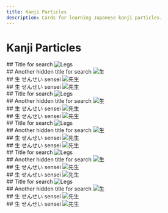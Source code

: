 ```yaml
---
title: Kanji Particles
description: Cards for learning Japanese kanji particles.
---
```


<h1>Kanji Particles</h1>

<div class="card-grid" markdown>

<div class="card" markdown>
## Title for search
<img src="../../../images/cards/card-p001-legs.png" alt="Legs" loading="lazy">
</div>

<div class="card" markdown>
## Another hidden title for search
<img src="../../../images/cards/card-0036-life.png" alt="生" loading="lazy">
</div>

<div class="card" markdown>
## 生 せんせい sensei
<img src="../../../images/cards/card-n5-vocab-sensei.png" alt="先生" loading="lazy">
</div>

<div class="card" markdown>
## 生 せんせい sensei
<img src="../../../images/cards/card-n5-vocab-sensei.png" alt="先生" loading="lazy">
</div>

<div class="card" markdown>
## Title for search
<img src="../../../images/cards/card-p001-legs.png" alt="Legs" loading="lazy">
</div>

<div class="card" markdown>
## Another hidden title for search
<img src="../../../images/cards/card-0036-life.png" alt="生" loading="lazy">
</div>

<div class="card" markdown>
## 生 せんせい sensei
<img src="../../../images/cards/card-n5-vocab-sensei.png" alt="先生" loading="lazy">
</div>

<div class="card" markdown>
## 生 せんせい sensei
<img src="../../../images/cards/card-n5-vocab-sensei.png" alt="先生" loading="lazy">
</div>

<div class="card" markdown>
## Title for search
<img src="../../../images/cards/card-p001-legs.png" alt="Legs" loading="lazy">
</div>

<div class="card" markdown>
## Another hidden title for search
<img src="../../../images/cards/card-0036-life.png" alt="生" loading="lazy">
</div>

<div class="card" markdown>
## 生 せんせい sensei
<img src="../../../images/cards/card-n5-vocab-sensei.png" alt="先生" loading="lazy">
</div>

<div class="card" markdown>
## 生 せんせい sensei
<img src="../../../images/cards/card-n5-vocab-sensei.png" alt="先生" loading="lazy">
</div>

<div class="card" markdown>
## Title for search
<img src="../../../images/cards/card-p001-legs.png" alt="Legs" loading="lazy">
</div>

<div class="card" markdown>
## Another hidden title for search
<img src="../../../images/cards/card-0036-life.png" alt="生" loading="lazy">
</div>

<div class="card" markdown>
## 生 せんせい sensei
<img src="../../../images/cards/card-n5-vocab-sensei.png" alt="先生" loading="lazy">
</div>

<div class="card" markdown>
## 生 せんせい sensei
<img src="../../../images/cards/card-n5-vocab-sensei.png" alt="先生" loading="lazy">
</div>

<div class="card" markdown>
## Title for search
<img src="../../../images/cards/card-p001-legs.png" alt="Legs" loading="lazy">
</div>

<div class="card" markdown>
## Another hidden title for search
<img src="../../../images/cards/card-0036-life.png" alt="生" loading="lazy">
</div>

<div class="card" markdown>
## 生 せんせい sensei
<img src="../../../images/cards/card-n5-vocab-sensei.png" alt="先生" loading="lazy">
</div>

<div class="card" markdown>
## 生 せんせい sensei
<img src="../../../images/cards/card-n5-vocab-sensei.png" alt="先生" loading="lazy">
</div>

</div>